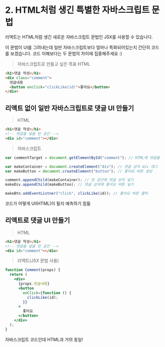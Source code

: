 # 2. HTML처럼 생긴 특별한 자바스크립트 문법

리액트는 HTML처럼 생긴 새로운 자바스크립트 문법인 JSX를 사용할 수 있습니다.

이 문법이 UI를 그려내는데 일반 자바스크립트보다 얼마나 특화되어있는지 간단히 코드를 보겠습니다. 코드 이해보다는 두 문법의 차이에 집중해주세요 :)

> 자바스크립트로 만들고 싶은 목표 HTML

```html
<h1>댓글 작성</h1>
<div class="comment">
  댓글내용
  <button onclick="clickLike(id)">좋아요</button>
</div>
```

## 리액트 없이 일반 자바스크립트로 댓글 UI 만들기

> HTML

```html
<h1>댓글 작성</h1>
<!-- 댓글을 넣을 빈 공간 -->
<div id="comment"></div>
```

> 자바스크립트

```js
var commentTarget = document.getElementById("comment"); // HTML에 댓글을 박아넣을 빈 공간 찾기

var makeContainer = document.createElement("div"); // 댓글 상자 div 태그 생성
var makeButton = document.createElement("button"); // 좋아요 버튼 생성

comment.appendChild(makeContainer); // 빈 공간에 댓글 상자 넣기
makeDiv.appendChild(makeButton); // 댓글 상자에 좋아요 버튼 넣기

makeBtn.addEventListner("click", clickLike(id)); // 좋아요 버튼 클릭
```

코드가 어떻게 UI(HTML)이 될지 예측하기 힘듦

## 리액트로 댓글 UI 만들기

> HTML

```html
<h1>댓글 작성</h1>
<!-- 댓글을 넣을 빈 공간 -->
<div id="comment"></div>
```

> 리액트(JSX 문법 사용)

```jsx
function Comment(props) {
  return (
    <div>
      {props.댓글내용}
      <button
        onClick={function () {
          clickLike(id);
        }}
      >
        좋아요
      </button>
    </div>
  );
}
```

자바스크립트 코드인데 HTML과 거의 동일!
